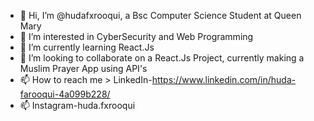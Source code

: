 - 👋 Hi, I’m @hudafxrooqui, a Bsc Computer Science Student at Queen Mary
- 👀 I’m interested in CyberSecurity and Web Programming
- 🌱 I’m currently learning React.Js 
- 💞️ I’m looking to collaborate on a React.Js Project, currently making a Muslim Prayer App using API's
- 📫 How to reach me > LinkedIn-https://www.linkedin.com/in/huda-farooqui-4a099b228/
- 📫 Instagram-huda.fxrooqui

<!---
hudafxrooqui/hudafxrooqui is a ✨ special ✨ repository because its `README.md` (this file) appears on your GitHub profile.
You can click the Preview link to take a look at your changes.
--->
